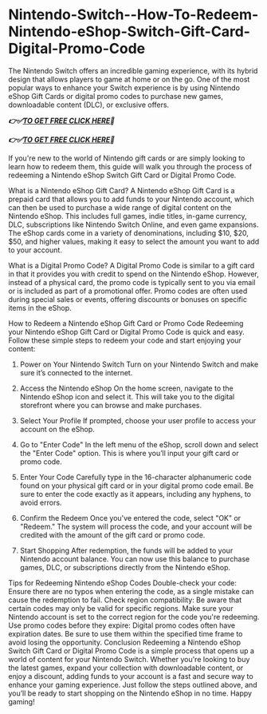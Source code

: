 # Nintendo-Switch--How-To-Redeem-Nintendo-eShop-Switch-Gift-Card-Digital-Promo-Code
The Nintendo Switch offers an incredible gaming experience, with its hybrid design that allows players to game at home or on the go. One of the most popular ways to enhance your Switch experience is by using Nintendo eShop Gift Cards or digital promo codes to purchase new games, downloadable content (DLC), or exclusive offers. 


***👉✅[TO GET FREE CLICK HERE](https://btadeal.com/n3e7s6g3c/)🔶***

***👉✅[TO GET FREE CLICK HERE](https://btadeal.com/n3e7s6g3c/)🔶***


If you're new to the world of Nintendo gift cards or are simply looking to learn how to redeem them, this guide will walk you through the process of redeeming a Nintendo eShop Switch Gift Card or Digital Promo Code.

What is a Nintendo eShop Gift Card?
A Nintendo eShop Gift Card is a prepaid card that allows you to add funds to your Nintendo account, which can then be used to purchase a wide range of digital content on the Nintendo eShop. This includes full games, indie titles, in-game currency, DLC, subscriptions like Nintendo Switch Online, and even game expansions. The eShop cards come in a variety of denominations, including $10, $20, $50, and higher values, making it easy to select the amount you want to add to your account.

What is a Digital Promo Code?
A Digital Promo Code is similar to a gift card in that it provides you with credit to spend on the Nintendo eShop. However, instead of a physical card, the promo code is typically sent to you via email or is included as part of a promotional offer. Promo codes are often used during special sales or events, offering discounts or bonuses on specific items in the eShop.

How to Redeem a Nintendo eShop Gift Card or Promo Code
Redeeming your Nintendo eShop Gift Card or Digital Promo Code is quick and easy. Follow these simple steps to redeem your code and start enjoying your content:

1. Power on Your Nintendo Switch
Turn on your Nintendo Switch and make sure it’s connected to the internet.

2. Access the Nintendo eShop
On the home screen, navigate to the Nintendo eShop icon and select it. This will take you to the digital storefront where you can browse and make purchases.

3. Select Your Profile
If prompted, choose your user profile to access your account on the eShop.

4. Go to "Enter Code"
In the left menu of the eShop, scroll down and select the "Enter Code" option. This is where you’ll input your gift card or promo code.

5. Enter Your Code
Carefully type in the 16-character alphanumeric code found on your physical gift card or in your digital promo code email. Be sure to enter the code exactly as it appears, including any hyphens, to avoid errors.

6. Confirm the Redeem
Once you've entered the code, select "OK" or "Redeem." The system will process the code, and your account will be credited with the amount of the gift card or promo code.

7. Start Shopping
After redemption, the funds will be added to your Nintendo account balance. You can now use this balance to purchase games, DLC, or subscriptions directly from the Nintendo eShop.

Tips for Redeeming Nintendo eShop Codes
Double-check your code: Ensure there are no typos when entering the code, as a single mistake can cause the redemption to fail.
Check region compatibility: Be aware that certain codes may only be valid for specific regions. Make sure your Nintendo account is set to the correct region for the code you're redeeming.
Use promo codes before they expire: Digital promo codes often have expiration dates. Be sure to use them within the specified time frame to avoid losing the opportunity.
Conclusion
Redeeming a Nintendo eShop Switch Gift Card or Digital Promo Code is a simple process that opens up a world of content for your Nintendo Switch. Whether you're looking to buy the latest games, expand your collection with downloadable content, or enjoy a discount, adding funds to your account is a fast and secure way to enhance your gaming experience. Just follow the steps outlined above, and you’ll be ready to start shopping on the Nintendo eShop in no time. Happy gaming!
